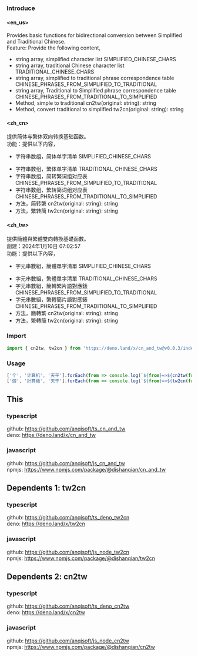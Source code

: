 ### Introduce
#### <en_us>
Provides basic functions for bidirectional conversion between Simplified and Traditional Chinese.<br>
Feature: Provide the following content,<ul>
  <li>string array, simplified character list SIMPLIFIED_CHINESE_CHARS</li>
  <li>string array, traditional Chinese character list TRADITIONAL_CHINESE_CHARS</li>
  <li>string array, simplified to traditional phrase correspondence table CHINESE_PHRASES_FROM_SIMPLIFIED_TO_TRADITIONAL</li>
  <li>string array, Traditional to Simplified phrase correspondence table CHINESE_PHRASES_FROM_TRADITIONAL_TO_SIMPLIFIED</li>
  <li>Method, simple to traditional cn2tw(original: string): string</li>
  <li>Method, convert traditional to simplified tw2cn(original: string): string</li>
</ul>
</en_us>

#### <zh_cn>
提供简体与繁体双向转换基础函数。<br>
功能：提供以下内容，<ul><li>字符串数组，简体单字清单 SIMPLIFIED_CHINESE_CHARS</li>
  <li>字符串数组，繁体单字清单 TRADITIONAL_CHINESE_CHARS</li>
  <li>字符串数组，简转繁词组对应表 CHINESE_PHRASES_FROM_SIMPLIFIED_TO_TRADITIONAL</li>
  <li>字符串数组，繁转简词组对应表 CHINESE_PHRASES_FROM_TRADITIONAL_TO_SIMPLIFIED</li>
  <li>方法，简转繁 cn2tw(original: string): string</li>
  <li>方法，繁转简 tw2cn(original: string): string</li></li>
</ul>
</zh_cn>

#### <zh_tw>
提供簡體與繁體雙向轉換基礎函數。<br>
創建：2024年1月10日 07:02:57<br>
功能：提供以下內容，<ul><li>字元串數組，簡體單字清單 SIMPLIFIED_CHINESE_CHARS</li>
  <li>字元串數組，繁體單字清單 TRADITIONAL_CHINESE_CHARS</li>
  <li>字元串數組，簡轉繁片語對應錶 CHINESE_PHRASES_FROM_SIMPLIFIED_TO_TRADITIONAL</li>
  <li>字元串數組，繁轉簡片語對應錶 CHINESE_PHRASES_FROM_TRADITIONAL_TO_SIMPLIFIED</li>
  <li>方法，簡轉繁 cn2tw(original: string): string</li>
  <li>方法，繁轉簡 tw2cn(original: string): string</li>
</ul>
</zh_tw>

### Import
```typescript
import { cn2tw, tw2cn } from 'https://deno.land/x/cn_and_tw@v0.0.3/index.ts';
```

### Usage
```typescript
['个', '计算机', '天干'].forEach(from => console.log(`${from}=>${cn2tw(from)}`));
['個', '計算機', '天干'].forEach(from => console.log(`${from}=>${tw2cn(from)}`));
```

## This
### typescript
github: https://github.com/anqisoft/ts_cn_and_tw
<br>deno: https://deno.land/x/cn_and_tw

### javascript
github: https://github.com/anqisoft/js_cn_and_tw
<br>npmjs: https://www.npmjs.com/package/@dishanqian/cn_and_tw

## Dependents 1: tw2cn
### typescript
github: https://github.com/anqisoft/ts_deno_tw2cn
<br>deno: https://deno.land/x/tw2cn

### javascript
github: https://github.com/anqisoft/js_node_tw2cn
<br>npmjs: https://www.npmjs.com/package/@dishanqian/tw2cn

## Dependents 2: cn2tw
### typescript
github: https://github.com/anqisoft/ts_deno_cn2tw
<br>deno: https://deno.land/x/cn2tw

### javascript
github: https://github.com/anqisoft/js_node_cn2tw
<br>npmjs: https://www.npmjs.com/package/@dishanqian/cn2tw
